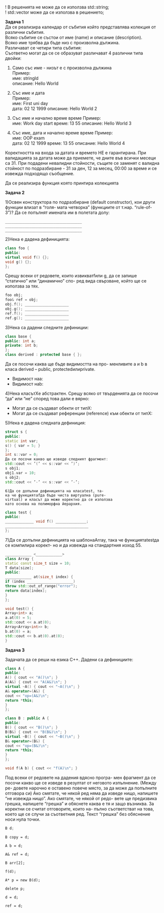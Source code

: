 ! В решенията не може да се използва std::string;  
! std::vector може да се използва в решението;  
  

**Задача 1**  
Да се реализира календар от събития който представлява колекция от различни събития.  
Всяко събитие се състои от име (name) и описание (description).  
Всяко име трябва да бъде низ с произволна дължина.  
Различават се четири типа събития:  
Съответно могат да се се образуват различават 4 различни типа двойки:

1.  Само със име - низът е с произволна дължина  
    Пример:  
    име: stringId  
    описание: Hello World
    
2.  Със име и дата  
    Пример:  
    име: First uni day  
    дата: 02 12 1999 
    описание: Hello World 2
    
3.  Със име и начално време време 
    Пример:  
    име: Work day start
    време: 13 55
    описание: Hello World 3
    
3.  Със име, дата и  начално време време 
    Пример:  
    име: OOP exam  
    дата: 02 12 1999 
    време: 13 55
    описание: Hello World 4
    

  

Коректността на входа за датата и времето НЕ е гарантирана. При валидацията за датата може да приемете, че дните във всички месеци са 31. При подадени невалидни стойности, същите се заменят с валидна стойност по подразбиране - 31 за ден, 12 за месец, 00:00 за време и се извежда подходящо съобщение.

  

Да се реализира функция която принтира колекцията


**Задача 2**

1)Освен конструктора по подразбиране (default
constructor), кои други функции влизат в “голя-
мата четворка” (функциите от т.нар. “rule-of-3”)?
Да се попълнят имената им в полетата долу:

```
___________________________________
___________________________________
___________________________________
```
2)Нека е дадена дефиницията:

```c++
class foo {
public:
virtual void f() {};
void g() {};
};
```
Срещу всеки от редовете, които извикватfили
g, да се запише “статично” или “динамично” спо-
ред вида свързване, който ще се използва за тях.

```c++
foo obj;
foo& ref = obj;
obj.f(); ____________________
obj.g(); ____________________
ref.f(); ____________________
ref.g(); ____________________
```
3)Нека са дадени следните дефиниции:

```c++
class base {
public: int a;
private: int b;
};
class derived : protected base { };
```
Да се посочи каква ще бъде видимостта на про-
менливите a и b в класа derived – public,
protectedилиprivate.

- Видимост наa:
- Видимост наb:

4)Нека класътXе абстрактен. Срещу всяко от
твърденията да се посочи “да” или “не” според
това дали е вярно:

- Могат да се създават обекти от типX:
- Могат да се създават референции (reference)
    към обекти от типX:

5)Нека е дадена следната дефиниция:
```c++
struct s {
public:
static int var;
s() { var = 5; }
};
int s::var = 0;
Да се посочи какво ще изведе следният фрагмент:
std::cout << ’(’ << s::var << ’)’;
s obj1;
obj1.var = 10;
s obj2;
std::cout << ’-’ << s::var << ’-’;
```
```
6)Да се допълни дефиницията на класаtest, та-
ка че функциятаfда бъде чиста виртуална (pure-
virtual) и класът да може коректно да се използва
като основа на полиморфна йерархия.
```
```c++
class test {
public:
_____________ void f() ______________;
______________________________________
};
```
7)Да се допълни дефиницията на шаблонаArray,
така че функциятаtestда се компилира корект-
но и да извежда на стандартния изход 55.
```c++
____________ <____________>
class Array {
static const size_t size = 10;
T data[size];
public:
____________ at(size_t index) {
if (index _____________________)
throw std::out_of_range("error");
return data[index];
}
};
```
```c++
void test() {
Array<int> a;
a.at(0) = 5;
std::cout << a.at(0);
Array<Array<int>> b;
b.at(0) = a;
std::cout << b.at(0).at(0);
}
```

**Задача 3**

Задачата да се реши на езика C++. Дадени са
дефинициите:
```c++
class A {
public:
A() { cout << "A()\n"; }
A(A&) { cout << "A(A&)\n"; }
virtual ~A() { cout << "~A()\n"; }
A& operator=(A&) {
cout << "op=(A&)\n";
return *this;
}
};

class B : public A {
public:
B() { cout << "B()\n"; }
B(B&) { cout << "B(B&)\n"; }
virtual ~B() { cout << "~B()\n"; }
B& operator=(B&) {
cout << "op=(B&)\n";
return *this;
}
};

void f(A b) { cout << "f(A)\n"; }
```
Под всеки от редовете на дадения вдясно програ-
мен фрагмент да се посочи какво ще се изведе
в резултат от неговото изпълнение. (Между ре-
довете нарочно е оставено повече място, за да
може да попълните отговора си) Ако смятате, че
някой ред няма да изведе нищо, напишете “не
извежда нищо”. Ако смятате, че някой от редо-
вете ще предизвика грешка, напишете “грешка”
и обяснете каква е тя и защо възниква.
За коректни се считат отговорите, които на-
пълно съответстват на това, което ще се случи
за съответния ред. Текст “грешка” без обяснение
носи нула точки.


```c++
B d;
```
```
B copy = d;
```
```
A b = d;
```
```
A& ref = d;
```
```
B arr[2];
```
```
f(d);
```
```
A* p = new B(d);
```
```
delete p;
```
```
d = d;
```
```
ref = d;
```

